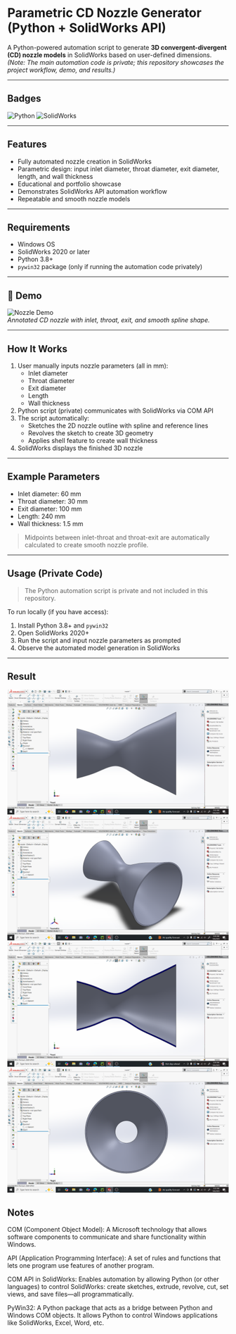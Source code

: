# Parametric CD Nozzle Generator (Python + SolidWorks API)

A Python-powered automation script to generate **3D convergent-divergent (CD) nozzle models** in SolidWorks based on user-defined dimensions.  
*(Note: The main automation code is private; this repository showcases the project workflow, demo, and results.)*

---

## Badges
![Python](https://img.shields.io/badge/python-3.8+-blue)
![SolidWorks](https://img.shields.io/badge/SolidWorks-2020+-green)

---

## Features
- Fully automated nozzle creation in SolidWorks  
- Parametric design: input inlet diameter, throat diameter, exit diameter, length, and wall thickness  
- Educational and portfolio showcase  
- Demonstrates SolidWorks API automation workflow  
- Repeatable and smooth nozzle models

---

## Requirements
- Windows OS  
- SolidWorks 2020 or later  
- Python 3.8+  
- `pywin32` package (only if running the automation code privately)  

---

## 📸 Demo
![Nozzle Demo](media/auto_nozzle.gif)  
*Annotated CD nozzle with inlet, throat, exit, and smooth spline shape.* 

---

## How It Works
1. User manually inputs nozzle parameters (all in mm):  
   - Inlet diameter  
   - Throat diameter  
   - Exit diameter  
   - Length  
   - Wall thickness
2. Python script (private) communicates with SolidWorks via COM API
3. The script automatically:
   - Sketches the 2D nozzle outline with spline and reference lines
   - Revolves the sketch to create 3D geometry
   - Applies shell feature to create wall thickness
4. SolidWorks displays the finished 3D nozzle

---

## Example Parameters
- Inlet diameter: 60 mm  
- Throat diameter: 30 mm  
- Exit diameter: 100 mm  
- Length: 240 mm  
- Wall thickness: 1.5 mm  

> Midpoints between inlet-throat and throat-exit are automatically calculated to create smooth nozzle profile.

---

## Usage (Private Code)
> The Python automation script is private and not included in this repository.  

To run locally (if you have access):
1. Install Python 3.8+ and `pywin32`
2. Open SolidWorks 2020+
3. Run the script and input nozzle parameters as prompted
4. Observe the automated model generation in SolidWorks

---

## Result
![Front View](media/front.png)
![Isometric View](media/isometric.png)
![Cross Section](media/cross.png)
![right side view](media/right.png)

## Notes

COM (Component Object Model):
A Microsoft technology that allows software components to communicate and share functionality within Windows.

API (Application Programming Interface):
A set of rules and functions that lets one program use features of another program.

COM API in SolidWorks:
Enables automation by allowing Python (or other languages) to control SolidWorks: create sketches, extrude, revolve, cut, set views, and save files—all programmatically.

PyWin32:
A Python package that acts as a bridge between Python and Windows COM objects. It allows Python to control Windows applications like SolidWorks, Excel, Word, etc.




